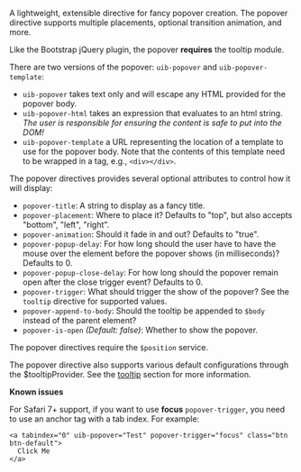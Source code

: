 A lightweight, extensible directive for fancy popover creation. The popover
directive supports multiple placements, optional transition animation, and more.

Like the Bootstrap jQuery plugin, the popover **requires** the tooltip
module.

There are two versions of the popover: `uib-popover` and `uib-popover-template`:

- `uib-popover` takes text only and will escape any HTML provided for the popover
  body.
- `uib-popover-html` takes an expression that evaluates to an html string. *The user is responsible for ensuring the
  content is safe to put into the DOM!*
- `uib-popover-template` a URL representing the location of a template to
  use for the popover body. Note that the contents of this template need to be
  wrapped in a tag, e.g., `<div></div>`.

The popover directives provides several optional attributes to control how it
will display:

- `popover-title`: A string to display as a fancy title.
- `popover-placement`: Where to place it? Defaults to "top", but also accepts
  "bottom", "left", "right".
- `popover-animation`: Should it fade in and out? Defaults to "true".
- `popover-popup-delay`: For how long should the user have to have the mouse
  over the element before the popover shows (in milliseconds)? Defaults to 0.
- `popover-popup-close-delay`: For how long should the popover remain open
  after the close trigger event? Defaults to 0.
- `popover-trigger`: What should trigger the show of the popover? See the
  `tooltip` directive for supported values.
- `popover-append-to-body`: Should the tooltip be appended to `$body` instead of
  the parent element?
- `popover-is-open` <i class="glyphicon glyphicon-eye-open"></i>
  _(Default: false)_:
  Whether to show the popover.

The popover directives require the `$position` service.

The popover directive also supports various default configurations through the
$tooltipProvider. See the [tooltip](#tooltip) section for more information.

**Known issues**

For Safari 7+ support, if you want to use **focus** `popover-trigger`, you need to use an anchor tag with a tab index. For example:

```
<a tabindex="0" uib-popover="Test" popover-trigger="focus" class="btn btn-default">
  Click Me
</a>
```
